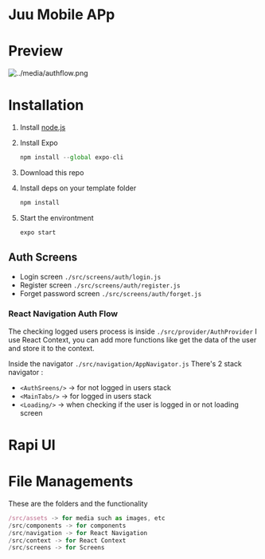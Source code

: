 # Juu Mobile APp

# Preview

![../media/authflow.png](../media/authflow.png)

# Installation

1. Install [node.js](https://nodejs.org/en/)
2. Install Expo

   ```jsx
   npm install --global expo-cli
   ```

3. Download this repo
4. Install deps on your template folder

   ```jsx
   npm install
   ```

5. Start the environtment

   ```jsx
   expo start
   ```

## Auth Screens

- Login screen `./src/screens/auth/login.js`
- Register screen `./src/screens/auth/register.js`
- Forget password screen `./src/screens/auth/forget.js`

### React Navigation Auth Flow

The checking logged users process is inside `./src/provider/AuthProvider` I use React Context, you can add more functions like get the data of the user and store it to the context.

Inside the navigator `./src/navigation/AppNavigator.js`
There's 2 stack navigator :

- `<AuthSreens/>` → for not logged in users stack
- `<MainTabs/>` → for logged in users stack
- `<Loading/>` → when checking if the user is logged in or not loading screen

# Rapi UI

# File Managements

These are the folders and the functionality

```jsx
/src/assets -> for media such as images, etc
/src/components -> for components
/src/navigation -> for React Navigation
/src/context -> for React Context
/src/screens -> for Screens
```
